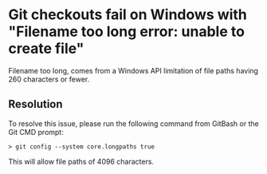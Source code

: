 # Git checkouts fail on Windows with "Filename too long error: unable to create file"

Filename too long, comes from a Windows API limitation of file paths having 260 characters or fewer.

## Resolution

To resolve this issue, please run the following command from GitBash or the Git CMD prompt:

```git
> git config --system core.longpaths true
```

This will allow file paths of 4096 characters.
